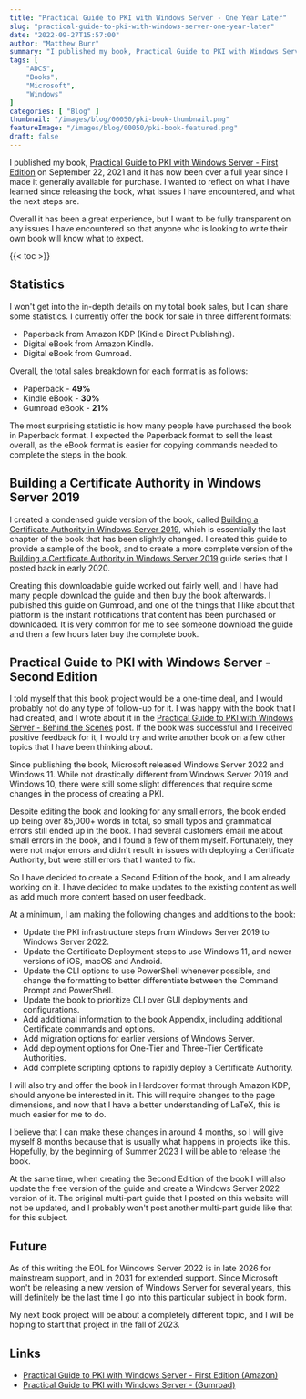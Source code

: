 ```yaml
---
title: "Practical Guide to PKI with Windows Server - One Year Later"
slug: "practical-guide-to-pki-with-windows-server-one-year-later"
date: "2022-09-27T15:57:00"
author: "Matthew Burr"
summary: "I published my book, Practical Guide to PKI with Windows Server on September 22, 2021 and it has now been over a full year since I made it generally available for purchase. I wanted to reflect on what I have learned since releasing the book, what issues I have encountered, and what the next steps are."
tags: [
    "ADCS",
    "Books",
    "Microsoft",
    "Windows"
]
categories: [ "Blog" ]
thumbnail: "/images/blog/00050/pki-book-thumbnail.png"
featureImage: "/images/blog/00050/pki-book-featured.png"
draft: false
---
```


I published my book, [Practical Guide to PKI with Windows Server - First Edition](/publications/practical-guide-to-pki-with-windows-server-first-edition/) on September 22, 2021 and it has now been over a full year since I made it generally available for purchase. I wanted to reflect on what I have learned since releasing the book, what issues I have encountered, and what the next steps are.

Overall it has been a great experience, but I want to be fully transparent on any issues I have encountered so that anyone who is looking to write their own book will know what to expect.

{{< toc >}}

## Statistics ##

I won't get into the in-depth details on my total book sales, but I can share some statistics. I currently offer the book for sale in three different formats:

* Paperback from Amazon KDP (Kindle Direct Publishing).
* Digital eBook from Amazon Kindle.
* Digital eBook from Gumroad.

Overall, the total sales breakdown for each format is as follows:

* Paperback - **49%**
* Kindle eBook - **30%**
* Gumroad eBook - **21%**

The most surprising statistic is how many people have purchased the book in Paperback format. I expected the Paperback format to sell the least overall, as the eBook format is easier for copying commands needed to complete the steps in the book.

## Building a Certificate Authority in Windows Server 2019 ##

I created a condensed guide version of the book, called [Building a Certificate Authority in Windows Server 2019](/publications/building-a-certificate-authority-in-windows-server-2019/), which is essentially the last chapter of the book that has been slightly changed. I created this guide to provide a sample of the book, and to create a more complete version of the [Building a Certificate Authority in Windows Server 2019](/blog/2020/03/09/certificate-authority-windows-server-2019/) guide series that I posted back in early 2020.

Creating this downloadable guide worked out fairly well, and I have had many people download the guide and then buy the book afterwards. I published this guide on Gumroad, and one of the things that I like about that platform is the instant notifications that content has been purchased or downloaded. It is very common for me to see someone download the guide and then a few hours later buy the complete book.

## Practical Guide to PKI with Windows Server - Second Edition ##

I told myself that this book project would be a one-time deal, and I would probably not do any type of follow-up for it. I was happy with the book that I had created, and I wrote about it in the [Practical Guide to PKI with Windows Server - Behind the Scenes](/blog/2021/09/23/practical-guide-to-pki-with-windows-server-behind-the-scenes/) post. If the book was successful and I received positive feedback for it, I would try and write another book on a few other topics that I have been thinking about.

Since publishing the book, Microsoft released Windows Server 2022 and Windows 11. While not drastically different from Windows Server 2019 and Windows 10, there were still some slight differences that require some changes in the process of creating a PKI.

Despite editing the book and looking for any small errors, the book ended up being over 85,000+ words in total, so small typos and grammatical errors still ended up in the book. I had several customers email me about small errors in the book, and I found a few of them myself. Fortunately, they were not major errors and didn't result in issues with deploying a Certificate Authority, but were still errors that I wanted to fix.

So I have decided to create a Second Edition of the book, and I am already working on it. I have decided to make updates to the existing content as well as add much more content based on user feedback.

At a minimum, I am making the following changes and additions to the book:

* Update the PKI infrastructure steps from Windows Server 2019 to Windows Server 2022.
* Update the Certificate Deployment steps to use Windows 11, and newer versions of iOS, macOS and Android.
* Update the CLI options to use PowerShell whenever possible, and change the formatting to better differentiate between the Command Prompt and PowerShell.
* Update the book to prioritize CLI over GUI deployments and configurations.
* Add additional information to the book Appendix, including additional Certificate commands and options.
* Add migration options for earlier versions of Windows Server.
* Add deployment options for One-Tier and Three-Tier Certificate Authorities.
* Add complete scripting options to rapidly deploy a Certificate Authority.

I will also try and offer the book in Hardcover format through Amazon KDP, should anyone be interested in it. This will require changes to the page dimensions, and now that I have a better understanding of LaTeX, this is much easier for me to do.

I believe that I can make these changes in around 4 months, so I will give myself 8 months because that is usually what happens in projects like this. Hopefully, by the beginning of Summer 2023 I will be able to release the book.

At the same time, when creating the Second Edition of the book I will also update the free version of the guide and create a Windows Server 2022 version of it. The original multi-part guide that I posted on this website will not be updated, and I probably won't post another multi-part guide like that for this subject.

## Future ##

As of this writing the EOL for Windows Server 2022 is in late 2026 for mainstream support, and in 2031 for extended support. Since Microsoft won't be releasing a new version of Windows Server for several years, this will definitely be the last time I go into this particular subject in book form.

My next book project will be about a completely different topic, and I will be hoping to start that project in the fall of 2023.

## Links ##

* [Practical Guide to PKI with Windows Server - First Edition (Amazon)](https://a.co/d/1UDoSit)
* [Practical Guide to PKI with Windows Server - (Gumroad)](https://mjcb.gumroad.com/l/pki-book)
